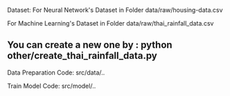 Dataset:
For Neural Network's Dataset
 in Folder data/raw/housing-data.csv

For Machine Learning's Dataset
 in Folder data/raw/thai_rainfall_data.csv
 ## You can create a new one by : python other/create_thai_rainfall_data.py

Data Preparation Code:
  src/data/..

Train Model Code:
  src/model/..
